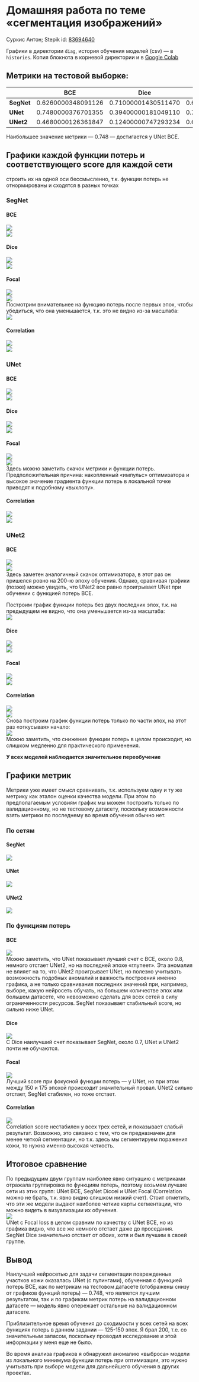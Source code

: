 # Домашняя работа по теме &laquo;сегментация изображений&raquo;

Суркис Антон; Stepik id: [83694640](https://stepik.org/users/83694640)

Графики в директории `diag`,
история обучения моделей (csv) &mdash; в `histories`.
Копия блокнота в корневой директории и в [Google Colab](https://colab.research.google.com/drive/1OaVgaMiDgCaB7hpbfbq8kKqhFQY42byL?usp=sharing)

## Метрики на тестовой выборке:
|   | BCE | Dice | Focal | Correlation |
|---|---|---|---|---|
| **SegNet** | 0.6260000348091126 | 0.71000001430511470 | 0.6860000133514405 | 0.41400000751018523 |
| **UNet**   | 0.7480000376701355 | 0.39400000181049110 | 0.7200000286102295 | 0.49800001978874210 |
| **UNet2**  | 0.4680000126361847 | 0.12400000747293234 | 0.6040000259876251 | 0.43800000548362733 |

Наибольшее значение метрики &mdash; 0.748 &mdash; достигается у UNet BCE.

## Графики каждой функции потерь и соответствующего score для каждой сети
строить их на одной оси бессмысленно, т.к. функции потерь не отнормированы и сходятся в разных точках

### SegNet
#### BCE
![](diag/segnet_bce_loss.svg)  
![](diag/segnet_bce_score.svg)
#### Dice
![](diag/segnet_dice_loss.svg)  
![](diag/segnet_dice_score.svg)
#### Focal
![](diag/segnet_focal_loss.svg)  
![](diag/segnet_focal_score.svg)  
Посмотрим внимательнее на функцию потерь после первых эпох, чтобы убедиться, что она уменьшается, т.к. это не видно из-за масштаба:  
![](diag/segnet_focal_loss_subset.svg)
#### Correlation
![](diag/segnet_correlation_loss.svg)  
![](diag/segnet_correlation_score.svg)

### UNet
#### BCE
![](diag/unet_bce_loss.svg)  
![](diag/unet_bce_score.svg)
#### Dice
![](diag/unet_dice_loss.svg)  
![](diag/unet_dice_score.svg)
#### Focal
![](diag/unet_focal_loss.svg)  
![](diag/unet_focal_score.svg)  
Здесь можно заметить скачок метрики и функции потерь.
Предположительная причина: накопленный &laquo;импульс&raquo; оптимизатора
и высокое значение градиента функции потерь в локальной точке приводят к подобному &laquo;выхлопу&raquo;.

#### Correlation
![](diag/unet_correlation_loss.svg)  
![](diag/unet_correlation_score.svg)

### UNet2
#### BCE
![](diag/unet2_bce_loss.svg)  
![](diag/unet2_bce_score.svg)  
Здесь заметен аналогичный скачок оптимизатора, в этот раз он пришелся ровно на 200-ю эпоху обучения.
Однако, сравнивая графики (позже) можно увидеть, что UNet2 все равно проигрывает UNet при обучении с функцией потерь BCE.

Построим график функции потерь без двух последних эпох,
т.к. на предыдущем не видно, что она уменьшается из-за масштаба:  
![](diag/unet2_bce_loss_subset.svg)
#### Dice
![](diag/unet2_dice_loss.svg)  
![](diag/unet2_dice_score.svg)
#### Focal
![](diag/unet2_focal_loss.svg)  
![](diag/unet2_focal_score.svg)
#### Correlation
![](diag/unet2_correlation_loss.svg)  
![](diag/unet2_correlation_score.svg)  
Снова построим график функции потерь только по части эпох,
на этот раз &laquo;откусывая&raquo; начало:  
![](diag/unet2_correlation_loss_subset.svg)  
Можно заметить, что снижение функции потерь в целом происходит,
но слишком медленно для практического применения.

**У всех моделей наблюдается значительное переобучение**

## Графики метрик
Метрики уже имеет смысл сравнивать, т.к. используем одну и ту же метрику как эталон оценки качества модели.
При этом по предполагаемым условиям график мы можем построить только по валидационному,
но не тестовому датасету, поскольку возможности взять метрики по последнему во время обучения обычно нет.

### По сетям
#### SegNet
![](diag/segnet_score.svg)
#### UNet
![](diag/unet_score.svg)
#### UNet2
![](diag/unet2_score.svg)

### По функциям потерь
#### BCE
![](diag/bce_score.svg)  
Можно заметить, что UNet показывает лучший счет с BCE, около 0.8,
немного отстает UNet2, но на последней эпохе &laquo;глупеет&raquo;.
Эта аномалия не влияет на то, что UNet2 проигрывает UNet,
но полезно учитывать возможность подобных аномалий и важность построения именно графика,
а не только сравнивания последних значений при, например, выборе, какую нейросеть обучать,
на большем количестве эпох или большем датасете,
что невозможно сделать для всех сетей в силу ограниченности ресурсов.
SegNet показывает стабильный score, но сильно ниже UNet.
#### Dice
![](diag/dice_score.svg)  
С Dice наилучший счет показывает SegNet, около 0.7,
UNet и UNet2 почти не обучаются.
#### Focal
![](diag/focal_score.svg)  
Лучший score при фокусной функции потерь &mdash; у UNet, но при этом между 150 и 175 эпохой происходит значительный провал.
UNet2 сильно отстает, SegNet стабилен, но тоже отстает.
#### Correlation
![](diag/correlation_score.svg)  
Correlation score нестабилен у всех трех сетей, и показывает слабый результат.
Возможно, это связано с тем, что он предназначен для менее четкой сегментации,
но т.к. здесь мы сегментируем поражения кожи, то нужна именно высокая четкость.

## Итоговое сравнение
По предыдущим двум группам наиболее явно ситуацию с метриками отражала группировка по функциям потерь,
поэтому возьмем лучшие сети из этих групп: UNet BCE, SegNet Diccei и UNet Focal
(Correlation можно не брать, т.к. явно видно слишком низкий счет).
Стоит отметить, что эти же модели выдают наиболее четкие карты сегментации,
что можно видеть в визуализации их обучения.  
![](diag/best_score.svg)  
UNet с Focal loss в целом сравним по качеству с UNet BCE,
но из графика видно, что все же немного отстает даже до проседания.
SegNet Dice значительно отстает от обоих, хотя и был лучшим в своей группе.

## Вывод
Наилучшей нейросетью для задачи сегментации поврежденных участков кожи оказалась UNet (с пулингами),
обученная с функцией потерь BCE, как по метрикам на тестовом датасете (отображены снизу от графиков функций потерь) &mdash; 0.748,
что является лучшим результатом, так и по графикам метрик потерь на валидационном датасете
&mdash; модель явно опережает остальные на валидационном датасете.

Приблизительное время обучения до сходимости у всех сетей на всех функциях потерь в данном задании
&mdash; 125-150 эпох. Я брал 200, т.е. со значительным запасом, поскольку проводил исследование и этой информации у меня еще не было.

Во время анализа графиков я обнаружил аномалию &laquo;выброса&raquo; модели из локального минимума функции потерь при оптимизации,
это нужно учитывать при выборе модели для дальнейшего обучения в других проектах.